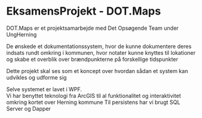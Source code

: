 # EksamensProjekt - DOT.Maps

DOT.Maps er et projektsamarbejde med Det Opsøgende Team under UngHerning

De ønskede et dokumentationssystem, hvor de kunne dokumentere deres indsats rundt omkring i kommunen, hvor notater kunne knyttes til lokationer og skabe et overblik over brændpunkterne på forskellige tidspunkter

Dette projekt skal ses som et koncept over hvordan sådan et system kan udvikles og udforme sig

Selve systemet er lavet i WPF.  
Vi har benyttet teknologi fra ArcGIS til al funktionalitet og interaktivitet omkring kortet over Herning kommune
Til persistens har vi brugt SQL Server og Dapper

